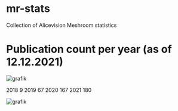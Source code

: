 # mr-stats

Collection of Alicevision Meshroom statistics


# Publication count per year (as of 12.12.2021)


![grafik](https://user-images.githubusercontent.com/8138537/145681052-d5161b50-4e60-4240-a77a-fdd872852465.png)

2018	9
2019	67
2020	167
2021	180

![grafik](https://user-images.githubusercontent.com/8138537/145681182-f603384f-168f-46a3-9f04-6e374ad4b782.png)

